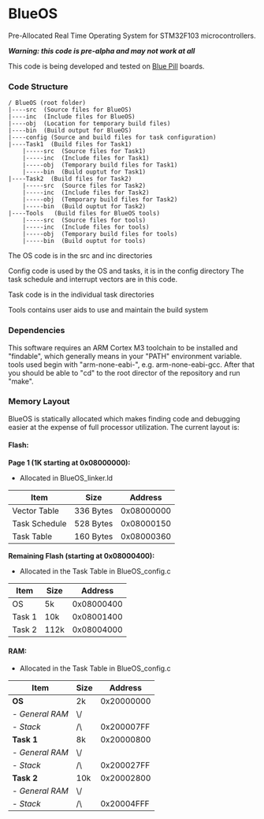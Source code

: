 # BlueOS
Pre-Allocated Real Time Operating System for STM32F103 microcontrollers.

***Warning: this code is pre-alpha and may not work at all***

This code is being developed and tested on [Blue Pill](https://wiki.stm32duino.com/index.php?title=Blue_Pill) boards.



### Code Structure

    / BlueOS (root folder)
    |----src  (Source files for BlueOS)
    |----inc  (Include files for BlueOS)
    |----obj  (Location for temporary build files)
    |----bin  (Build output for BlueOS)
    |----config (Source and build files for task configuration)
    |----Task1  (Build files for Task1)
        |-----src  (Source files for Task1)
        |-----inc  (Include files for Task1)
        |-----obj  (Temporary build files for Task1)
        |-----bin  (Build ouptut for Task1)
    |----Task2  (Build files for Task2)
        |-----src  (Source files for Task2)
        |-----inc  (Include files for Task2)
        |-----obj  (Temporary build files for Task2)
        |-----bin  (Build ouptut for Task2)
    |----Tools   (Build files for BlueOS tools)
        |-----src  (Source files for tools)
        |-----inc  (Include files for tools)
        |-----obj  (Temporary build files for tools)
        |-----bin  (Build ouptut for tools)

The OS code is in the src and inc directories

Config code is used by the OS and tasks, it is in the config directory
The task schedule and interrupt vectors are in this code.

Task code is in the individual task directories

Tools contains user aids to use and maintain the build system

### Dependencies
This software requires an ARM Cortex M3 toolchain to be installed and
"findable", which generally means in your "PATH" environment variable.
tools used begin with "arm-none-eabi-", e.g. arm-none-eabi-gcc.  After
that you should be able to "cd" to the root director of the repository
and run "make".

### Memory Layout
BlueOS is statically allocated which makes finding code and debugging
easier at the expense of full processor utilization.  The current layout
is:

#### Flash:
**Page 1 (1K starting at 0x08000000):**

 -  Allocated in BlueOS_linker.ld
 
**Item** | **Size**|**Address**
--------------|-------------|-------------
Vector Table | 336 Bytes|0x08000000
Task Schedule | 528 Bytes|0x08000150
Task Table | 160 Bytes|0x08000360
       
**Remaining Flash (starting at 0x08000400):**

-  Allocated in the Task Table in BlueOS_config.c

**Item** | **Size** | **Address**
--------------|-------------|--------------
OS      | 5k | 0x08000400
Task 1 | 10k | 0x08001400
Task 2 | 112k | 0x08004000

#### RAM:
-  Allocated in the Task Table in BlueOS_config.c

|**Item**|**Size**|**Address**
|-----------|-----------|---------------
|__OS__|2k|0x20000000
|- _General RAM_|\\/|
|- _Stack_|/\\ |0x200007FF
|__Task 1__|8k|0x20000800
|- _General RAM_|\\/|
|- _Stack_|/\\ |0x200027FF
|__Task 2__|10k|0x20002800
|- _General RAM_|\\/|
|- _Stack_|/\\ |0x20004FFF
